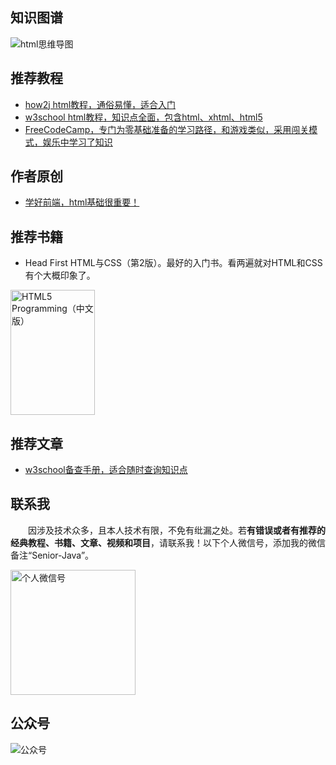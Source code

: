 ## 知识图谱
![html思维导图](http://coderzcr.gitee.io/sensor-java-picture/pictures/html思维导图.png)
## 推荐教程
- [how2j html教程，通俗易懂，适合入门](http://how2j.cn/k/html/html-tutorial/175.html)
- [w3school html教程，知识点全面，包含html、xhtml、html5](http://www.w3school.com.cn/html/index.asp)
- [FreeCodeCamp，专门为零基础准备的学习路径，和游戏类似，采用闯关模式，娱乐中学习了知识](freecodecamp.cn/)

## 作者原创

- [学好前端，html基础很重要！](https://juejin.im/post/5d3e9e87f265da1b695da881)

## 推荐书籍

- Head First HTML与CSS（第2版）。最好的入门书。看两遍就对HTML和CSS有个大概印象了。

<img src="http://coderzcr.gitee.io/sensor-java-picture/pictures/s28988547.jpg" alt="HTML5 Programming（中文版）"  width="135" height="200">


## 推荐文章

- [w3school备查手册，适合随时查询知识点](http://www.w3school.com.cn/tags/html_ref_byfunc.asp)


## 联系我
　　因涉及技术众多，且本人技术有限，不免有纰漏之处。若**有错误或者有推荐的经典教程、书籍、文章、视频和项目**，请联系我！以下个人微信号，添加我的微信备注“Senior-Java”。

<img src="http://coderzcr.gitee.io/sensor-java-picture/pictures/mmqrcode1564277983207.png" width="200" alt="个人微信号" />


## 公众号

![公众号](http://coderzcr.gitee.io/sensor-java-picture/pictures/稿定设计导出-20190728-180717.png)



